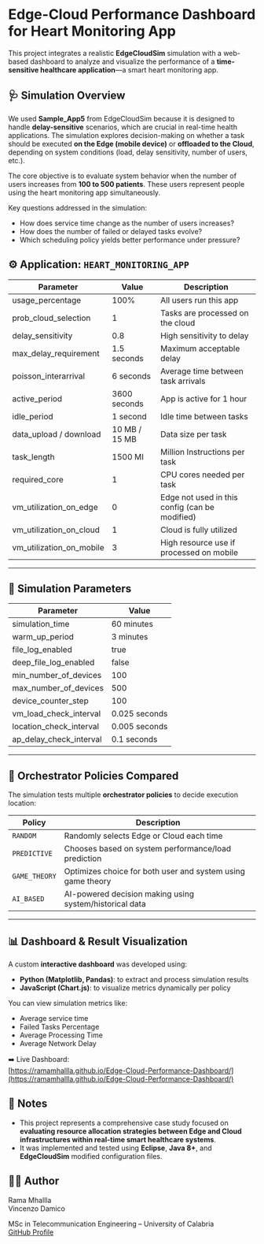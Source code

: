 # Edge-Cloud Performance Dashboard for Heart Monitoring App

This project integrates a realistic **EdgeCloudSim** simulation with a web-based dashboard to analyze and visualize the performance of a **time-sensitive healthcare application**—a smart heart monitoring app.

## 🩺 Simulation Overview

We used **Sample_App5** from EdgeCloudSim because it is designed to handle **delay-sensitive** scenarios, which are crucial in real-time health applications. The simulation explores decision-making on whether a task should be executed **on the Edge (mobile device)** or **offloaded to the Cloud**, depending on system conditions (load, delay sensitivity, number of users, etc.).

The core objective is to evaluate system behavior when the number of users increases from **100 to 500 patients**. These users represent people using the heart monitoring app simultaneously.

Key questions addressed in the simulation:

- How does service time change as the number of users increases?
- How does the number of failed or delayed tasks evolve?
- Which scheduling policy yields better performance under pressure?


## ⚙️ Application: `HEART_MONITORING_APP`

| Parameter                   | Value            | Description                                           |
|----------------------------|------------------|-------------------------------------------------------|
| usage_percentage           | 100%             | All users run this app                                |
| prob_cloud_selection       | 1                | Tasks are processed on the cloud                      |
| delay_sensitivity          | 0.8              | High sensitivity to delay                             |
| max_delay_requirement      | 1.5 seconds      | Maximum acceptable delay                              |
| poisson_interarrival       | 6 seconds        | Average time between task arrivals                    |
| active_period              | 3600 seconds     | App is active for 1 hour                              |
| idle_period                | 1 second         | Idle time between tasks                               |
| data_upload / download     | 10 MB / 15 MB    | Data size per task                                    |
| task_length                | 1500 MI          | Million Instructions per task                         |
| required_core              | 1                | CPU cores needed per task                             |
| vm_utilization_on_edge     | 0                | Edge not used in this config (can be modified)        |
| vm_utilization_on_cloud    | 1                | Cloud is fully utilized                               |
| vm_utilization_on_mobile   | 3                | High resource use if processed on mobile              |

---

## 🔁 Simulation Parameters

| Parameter                    | Value             |
|-----------------------------|-------------------|
| simulation_time             | 60 minutes        |
| warm_up_period              | 3 minutes         |
| file_log_enabled            | true              |
| deep_file_log_enabled       | false             |
| min_number_of_devices       | 100               |
| max_number_of_devices       | 500               |
| device_counter_step         | 100               |
| vm_load_check_interval      | 0.025 seconds     |
| location_check_interval     | 0.005 seconds     |
| ap_delay_check_interval     | 0.1 seconds       |

---

## 🧠 Orchestrator Policies Compared

The simulation tests multiple **orchestrator policies** to decide execution location:

| Policy         | Description |
|----------------|-------------|
| `RANDOM`       | Randomly selects Edge or Cloud each time |
| `PREDICTIVE`   | Chooses based on system performance/load prediction |
| `GAME_THEORY`  | Optimizes choice for both user and system using game theory |
| `AI_BASED`     | AI-powered decision making using system/historical data |

---

## 📊 Dashboard & Result Visualization

A custom **interactive dashboard** was developed using:

- **Python (Matplotlib, Pandas)**: to extract and process simulation results
- **JavaScript (Chart.js)**: to visualize metrics dynamically per policy

You can view simulation metrics like:
- Average service time
- Failed Tasks Percentage
- Average Processing Time
- Average Network Delay

➡️ Live Dashboard:  
[https://ramamhallla.github.io/Edge-Cloud-Performance-Dashboard/](https://ramamhallla.github.io/Edge-Cloud-Performance-Dashboard/)


## 📌 Notes

- This project represents a comprehensive case study focused on **evaluating resource allocation strategies between Edge and Cloud infrastructures within real-time smart healthcare systems**.
- It was implemented and tested using **Eclipse**, **Java 8+**, and **EdgeCloudSim** modified configuration files.


## 👩‍💻 Author

Rama Mhallla  
Vincenzo Damico

MSc in Telecommunication Engineering – University of Calabria  
[GitHub Profile](https://github.com/RamaMhallla)

